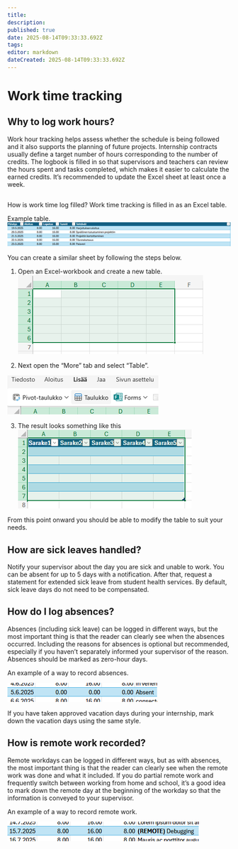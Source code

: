 ```yaml
---
title: 
description: 
published: true
date: 2025-08-14T09:33:33.692Z
tags: 
editor: markdown
dateCreated: 2025-08-14T09:33:33.692Z
---
```


# Work time tracking


## Why to log work hours?
Work hour tracking helps assess whether the schedule is being followed and it also supports the planning of future projects. Internship contracts usually define a target number of hours corresponding to the number of credits.
The logbook is filled in so that supervisors and teachers can review the hours spent and tasks completed, which makes it easier to calculate the earned credits. It’s recommended to update the Excel sheet at least once a week.
## 
How is work time log filled?
Work time tracking is filled in as an Excel table.

Example table.
![kuva1.png](/tyoajanseurantakuvat/kuva1.png)

You can create a similar sheet by following the steps below.

1.	Open an Excel-workbook and create a new table.
![kuva2.png](/tyoajanseurantakuvat/kuva2.png)

2.	Next open the “More” tab and select “Table”.

![kuva3.png](/tyoajanseurantakuvat/kuva3.png)

3.	The result looks something like this
![kuva4.png](/tyoajanseurantakuvat/kuva4.png)

From this point onward you should be able to modify the table to suit your needs.

## How are sick leaves handled?
Notify your supervisor about the day you are sick and unable to work. You can be absent for up to 5 days with a notification. After that, request a statement for extended sick leave from student health services. By default, sick leave days do not need to be compensated.

## How do I log absences?
Absences (including sick leave) can be logged in different ways, but the most important thing is that the reader can clearly see when the absences occurred. Including the reasons for absences is optional but recommended, especially if you haven’t separately informed your supervisor of the reason. Absences should be marked as zero-hour days.

An example of a way to record absences.

![photo5.png](/tyoajanseurantakuvat/photo5.png)

If you have taken approved vacation days during your internship, mark down the vacation days using the same style.


## How is remote work recorded?
Remote workdays can be logged in different ways, but as with absences, the most important thing is that the reader can clearly see when the remote work was done and what it included. If you do partial remote work and frequently switch between working from home and school, it’s a good idea to mark down the remote day at the beginning of the workday so that the information is conveyed to your supervisor.

An example of a way to record remote work.

![photo6.png](/tyoajanseurantakuvat/photo6.png)

